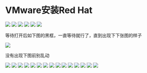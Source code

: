 # VMware安装Red Hat

![](/image/redhat/1.png)
![](../image/redhat/2.png)
![](../image/redhat/3.png)
![](../image/redhat/4.png)
![](../image/redhat/5.png)
![](../image/redhat/6.png)

等待打开后如下图的黑框，一直等待就行了，直到出现下下张图的样子

![](../image/redhat/7.png)

没有出现下图前别乱动

![](../image/redhat/8.png)
![](../image/redhat/9_.png)
![](../image/redhat/9.png)
![](../image/redhat/10.png)
![](../image/redhat/11.png)
![](../image/redhat/12.png)
![](../image/redhat/13.png)
![](../image/redhat/14.png)
![](../image/redhat/15.png)
![](../image/redhat/16.png)
![](../image/redhat/17.png)
![](../image/redhat/18.png)
![](../image/redhat/19.png)
![](../image/redhat/20.png)
![](../image/redhat/21.png)

